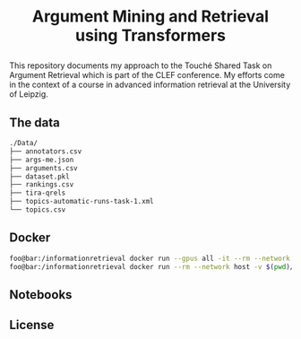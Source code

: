 <h1 align="center">
<p>Argument Mining and Retrieval using Transformers</p>
</h1>

This repository documents my approach to the Touché Shared Task on Argument Retrieval which is part of the CLEF conference. My efforts come in the context of a course in advanced information retrieval at the University of Leipzig.

## The data
```bash
./Data/
├── annotators.csv
├── args-me.json
├── arguments.csv
├── dataset.pkl
├── rankings.csv
├── tira-qrels
├── topics-automatic-runs-task-1.xml
└── topics.csv
```



## Docker

```bash
foo@bar:/informationretrieval docker run --gpus all -it --rm --network host -v $PWD:/tf/data -w /tf/data tensorflow/tensorflow:latest-gpu-py3-jupyter
foo@bar:/informationretrieval docker run --rm --network host -v $(pwd)/elastic/data:/usr/share/elasticsearch/data -e "discovery.type=single-node" docker.elastic.co/elasticsearch/elasticsearch:7.6.0

```

## Notebooks


## License
